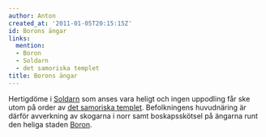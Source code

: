 ```yaml
---
author: Anton
created_at: '2011-01-05T20:15:15Z'
id: Borons ängar
links:
  mention:
  - Boron
  - Soldarn
  - det samoriska templet
title: Borons ängar
---
```


Hertigdöme i [Soldarn] som anses vara heligt och ingen uppodling får ske utom på order av [det
samoriska templet]. Befolkningens huvudnäring är därför avverkning av skogarna i norr samt
boskapsskötsel på ängarna runt den heliga staden [Boron].

  [Soldarn]: Soldarn
  [det samoriska templet]: det_samoriska_templet
  [Boron]: Boron
